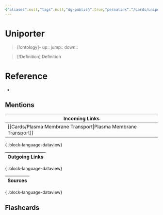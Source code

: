 ```yaml
---
{"aliases":null,"tags":null,"dg-publish":true,"permalink":"/cards/uniporter/","dgPassFrontmatter":true}
---
```


# Uniporter

> [!ontology]-
> up:: 
> jump:: 
> down:: 

> [!Definition] Definition

# Reference

- 

## Mentions

| Incoming Links                                                    |
| ----------------------------------------------------------------- |
| [[Cards/Plasma Membrane Transport\|Plasma Membrane Transport]] |

{ .block-language-dataview}

| Outgoing Links |
| -------------- |

{ .block-language-dataview}

| Sources |
| ------- |

{ .block-language-dataview}

## Flashcards